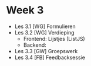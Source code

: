# Week 3

- Les 3.1 [WG] Formulieren
- Les 3.2 [WG] Verdieping
  - Frontend: Lijstjes (ListJS)
  - Backend:
- Les 3.3 [GW] Groepswerk
- Les 3.4 [FB] Feedbacksessie

